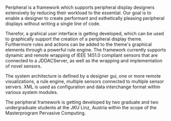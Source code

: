 Peripheral is a framework which supports peripheral display designers extensively by reducing their workload to the essential. Our goal is to enable a designer to create performant and esthetically pleasing peripheral displays without writing a single line of code.

Therefor, a grahical user interface is getting developed, which can be used to graphically support the creation of a peripheral display theme. Furthermore rules and actions can be added to the theme's graphical elements through a powerful rule engine. The framework currently supports dynamic and remote wrapping of IEEE 1451.0 compliant sensors that are connected to a JDDACServer, as well as the wrapping and implementation of novel sensors.

The system architecture is defined by a designer gui, one or more remote visualizations, a rule engine, multiple sensors connected to multiple sensor servers. XML is used as configuration and data interchange format within various system modules.

The peripheral framework is getting developed by two graduate and two undergraduate students at the JKU Linz, Austria within the scope of the Masterprogram Pervasive Computing.